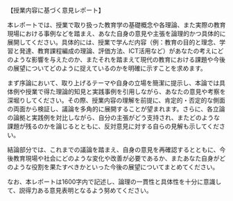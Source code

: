 【授業内容に基づく意見レポート】

本レポートでは、授業で取り扱った教育学の基礎概念や各理論、また実際の教育現場における事例などを踏まえ、あなた自身の意見や主張を論理的かつ具体的に展開してください。具体的には、授業で学んだ内容（例：教育の目的と理念、学習と発達、教育課程編成の理論、評価方法、ICT活用など）があなたの考えにどのような影響を与えたのか、またそれを踏まえて現代の教育における課題や今後の展望についてどのように捉えているのかを明確に示すことを求めます。

まず序論において、取り上げるテーマや自身の立場を簡潔に提示し、本論では具体例や授業で得た理論的知見と実践事例を引用しながら、あなたの意見や考察を深堀りしてください。その際、授業内容の理解を前提に、肯定的・否定的な側面の両面から検証し、議論を多角的に展開することが望まれます。さらに、各立論の論拠と実践例を対比しながら、自分の主張がどう支持され、またどのような課題が残るのかを論じるとともに、反対意見に対する自らの見解も示してください。

結論部分では、これまでの議論を踏まえ、自身の意見を再確認するとともに、今後教育現場や社会にどのような変化や改善が必要であるか、またあなた自身がどのような役割を果たすべきかといった今後の展望についてまとめてください。

なお、本レポートは1600字内で記述し、論理の一貫性と具体性を十分に意識して、説得力ある意見表明となるよう努めてください。